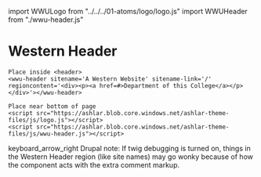 import WWULogo from "../../../01-atoms/logo/logo.js"
import WWUHeader from "./wwu-header.js"

# Western Header

<wwu-header sitename='A Western Department' sitename-link='/' regioncontent='<div><p><a href=#>A Website of this Department</a></p></div>'></wwu-header>

```
Place inside <header>
<wwu-header sitename='A Western Website' sitename-link='/' regioncontent='<div><p><a href=#>Department of this College</a></p></div>'></wwu-header>

Place near bottom of page
<script src="https://ashlar.blob.core.windows.net/ashlar-theme-files/js/logo.js"></script>
<script src="https://ashlar.blob.core.windows.net/ashlar-theme-files/js/wwu-header.js"></script>
```

<p><span className="material-icons" aria-hidden="true">keyboard_arrow_right</span> Drupal note: If twig debugging is turned on, things in the Western Header region (like site names) may go wonky because of how the component acts with the extra comment markup.</p>